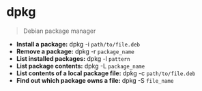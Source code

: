 # dpkg
> Debian package manager
- **Install a package:**
dpkg -i `path/to/file.deb`
- **Remove a package:**
dpkg -r `package_name`
- **List installed packages:**
dpkg -l `pattern`
- **List package contents:**
dpkg -L `package_name`
- **List contents of a local package file:**
dpkg -c `path/to/file.deb`
- **Find out which package owns a file:**
dpkg -S `file_name`
